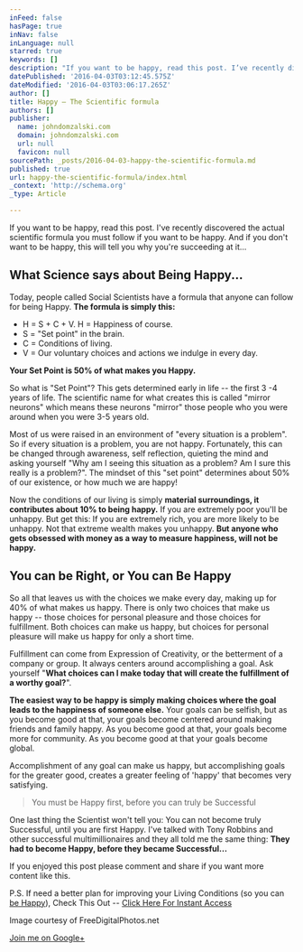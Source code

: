```yaml
---
inFeed: false
hasPage: true
inNav: false
inLanguage: null
starred: true
keywords: []
description: "If you want to be happy, read this post. I’ve recently discovered the actual scientific formula you must follow if you want to be happy. And if you don’t want to be happy, this will tell you why you’re succeeding at it…\_"
datePublished: '2016-04-03T03:12:45.575Z'
dateModified: '2016-04-03T03:06:17.265Z'
author: []
title: Happy – The Scientific formula
authors: []
publisher:
  name: johndomzalski.com
  domain: johndomzalski.com
  url: null
  favicon: null
sourcePath: _posts/2016-04-03-happy-the-scientific-formula.md
published: true
url: happy-the-scientific-formula/index.html
_context: 'http://schema.org'
_type: Article

---
```

If you want to be happy, read this post. I've recently discovered the actual scientific formula you must follow if you want to be happy. And if you don't want to be happy, this will tell you why you're succeeding at it... 

## What Science says about Being Happy... 

Today, people called Social Scientists have a formula that anyone can follow for being Happy. **The formula is simply this:**

* H = S + C + V. H = Happiness of course. 
* S = "Set point" in the brain. 
* C = Conditions of living. 
* V = Our voluntary choices and actions we indulge in every day. 

**Your Set Point is 50% of what makes you Happy.**

So what is "Set Point"? This gets determined early in life -- the first 3 -4 years of life. The scientific name for what creates this is called "mirror neurons" which means these neurons "mirror" those people who you were around when you were 3-5 years old. 

Most of us were raised in an environment of "every situation is a problem". So if every situation is a problem, you are not happy. Fortunately, this can be changed through awareness, self reflection, quieting the mind and asking yourself "Why am I seeing this situation as a problem? Am I sure this really is a problem?".  The mindset of this "set point" determines about 50% of our existence, or how much we are happy! 

Now the conditions of our living is simply **material surroundings, it contributes about 10% to being happy.** If you are extremely poor you'll be unhappy. But get this: If you are extremely rich, you are  more likely to be unhappy. Not that extreme wealth makes you unhappy. **But anyone who gets obsessed with money as a way to measure happiness, will not be happy.**

## You can be Right, or You can Be Happy 

So all that leaves us with the choices we make every day, making up for 40% of what makes us happy. There is only two choices that make us happy -- those choices for personal pleasure and those choices for fulfillment. Both choices can make us happy, but choices for personal pleasure will make us happy for only a short time. 

Fulfillment can come from Expression of Creativity, or the betterment of a company or group. It always centers around accomplishing a goal. Ask yourself "**What choices can I make today that will create the fulfillment of a worthy goal?**". 

**The easiest way to be happy is simply making choices where the goal leads to the happiness of someone else.** Your goals can be selfish, but as you become good at that, your goals become centered around making friends and family happy. As you become good at that, your goals become more for community. As you become good at that your goals become global.

Accomplishment of any goal can make us happy, but accomplishing goals for the greater good, creates a greater feeling of 'happy' that becomes very satisfying. 
> 
> You must be Happy first, before you can truly be Successful 

One last thing the Scientist won't tell you: You can not become truly Successful, until you are first Happy. I've talked with Tony Robbins and other successful multimillionaires and they all told me the same thing: **They had to become Happy, before they became Successful...**

If you enjoyed this post please comment and share if you want more content like this. 

P.S. If need a better plan for improving your Living Conditions (so you can [be Happy][0]), Check This Out -- [Click Here For Instant Access][0]

Image courtesy of FreeDigitalPhotos.net 

[Join me on Google+][1]

[0]: http://doyourthing.club/
[1]: https://plus.google.com/117688685058247668934